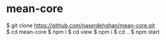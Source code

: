 # mean-core
$ git clone https://github.com/naserdehghan/mean-core.git <br>
$ cd mean-core
$ npm i
$ cd view
$ npm i
$ cd ..
$ npm start
